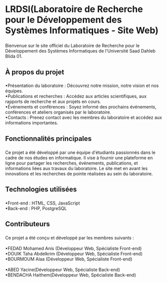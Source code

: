 <h1 align="left">LRDSI(Laboratoire de Recherche pour le Développement des Systèmes Informatiques - Site Web)</h1>

###

<p align="left">Bienvenue sur le site officiel du Laboratoire de Recherche pour le Développement des Systèmes Informatiques de l'Université Saad Dahleb Blida 01.</p>

###

<h2 align="left">À propos du projet</h2>

###

<p align="left">•Présentation du laboratoire : Découvrez notre mission, notre vision et nos équipes.<br>•Publications et recherches : Accédez aux articles scientifiques, aux rapports de recherche et aux projets en cours.<br>•Événements et conférences : Soyez informé des prochains événements, conférences et ateliers organisés par le laboratoire.<br>•Contacts : Prenez contact avec les membres du laboratoire et accédez aux informations importantes.</p>

###

<h2 align="left">Fonctionnalités principales</h2>

###

<p align="left">Ce projet a été développé par une équipe d'étudiants passionnés dans le cadre de nos études en informatique. Il vise à fournir une plateforme en ligne pour partager les recherches, événements, publications, et informations liées aux travaux du laboratoire. Le site met en avant les innovations et les recherches de pointe réalisées au sein du laboratoire.</p>

###

<h2 align="left">Technologies utilisées</h2>

###

<p align="left">•Front-end : HTML, CSS, JavaScript<br>•Back-end : PHP, PostgreSQL</p>

###

<h2 align="left">Contributeurs</h2>

###

<p align="left">Ce projet a été conçu et développé par les membres suivants :<br><br>•FEDAD Mohamed Anis (Développeur Web, Spécialiste Front-end)<br>•DOUIK Taha Abdelkrim (Développeur Web, Spécialiste Front-end)<br>•BOURMOUM Alaa (Développeur Web, Spécialiste Front-end)<br><br>•ABED Yacine(Développeur Web, Spécialiste Back-end)<br>•BENDACHA Haithem(Développeur Web, Spécialiste Back-end)</p>

###
